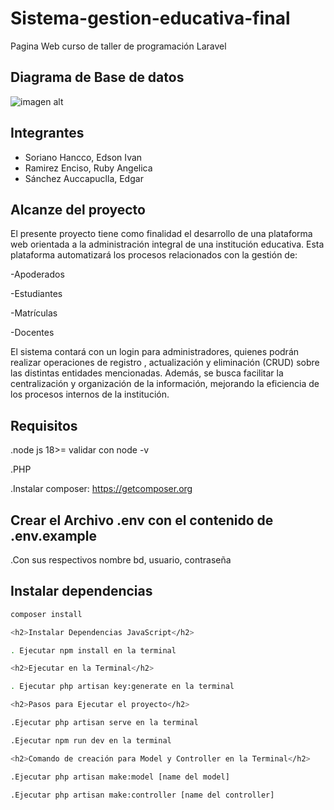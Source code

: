 # Sistema-gestion-educativa-final
 Pagina Web curso de taller de programación Laravel
 
<h2>Diagrama de Base de datos</h2>

![imagen alt](https://github.com/user-attachments/assets/2f63271c-4671-4556-b4f4-d042b2bbe9bf)


<h2>Integrantes</h2>

- Soriano Hancco, Edson Ivan
- Ramirez Enciso, Ruby Angelica
- Sánchez Auccapuclla, Edgar

<h2>Alcanze del proyecto</h2>

El presente proyecto tiene como finalidad el desarrollo de una plataforma web orientada a la administración integral de una institución educativa. Esta plataforma automatizará los procesos relacionados con la gestión de:

-Apoderados

-Estudiantes

-Matrículas

-Docentes

El sistema contará con un login para administradores, quienes podrán realizar operaciones de registro , actualización y eliminación (CRUD) sobre las distintas entidades mencionadas. Además, se busca facilitar la centralización y organización de la información, mejorando la eficiencia de los procesos internos de la institución.

<h2>Requisitos</h2>

.node js 18>= validar con node -v

.PHP

.Instalar composer: https://getcomposer.org

<h2>Crear el Archivo .env con el contenido de .env.example</h2>

.Con sus respectivos nombre bd, usuario, contraseña

## Instalar dependencias

```bash
composer install

<h2>Instalar Dependencias JavaScript</h2>

. Ejecutar npm install en la terminal

<h2>Ejecutar en la Terminal</h2>

. Ejecutar php artisan key:generate en la terminal

<h2>Pasos para Ejecutar el proyecto</h2>

.Ejecutar php artisan serve en la terminal

.Ejecutar npm run dev en la terminal

<h2>Comando de creación para Model y Controller en la Terminal</h2>

.Ejecutar php artisan make:model [name del model]

.Ejecutar php artisan make:controller [name del controller]

